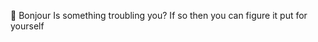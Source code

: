 👋 Bonjour
Is something troubling you? If so then you can figure it put for yourself 



<!---
Ruban6215/Ruban6215 is a ✨ special ✨ repository because its `README.md` (this file) appears on your GitHub profile.
You can click the Preview link to take a look at your changes.
--->
